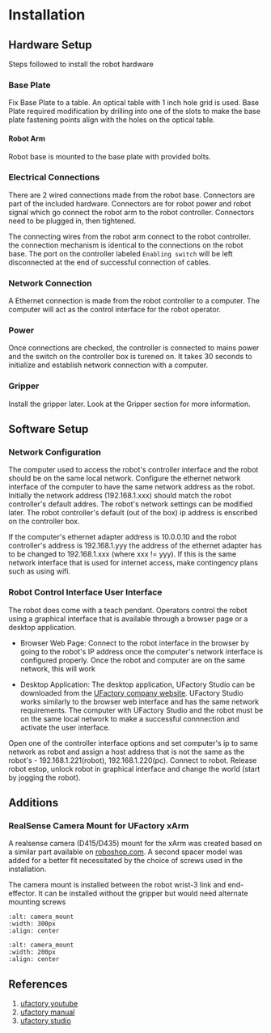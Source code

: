 # Installation

## Hardware Setup
Steps followed to install the robot hardware

### Base Plate
Fix Base Plate to a table. An optical table with 1 inch hole grid is used. Base Plate required modification by drilling into one of the slots to make the base plate fastening points align with the holes on the optical table.

#### Robot Arm
Robot base is mounted to the base plate with provided bolts.

### Electrical Connections
There are 2 wired connections made from the robot base. Connectors are part of the included hardware. Connectors are for robot power and robot signal which go connect the robot arm to the robot controller. Connectors need to be plugged in, then tightened.

The connecting wires from the robot arm connect to the robot controller. the connection mechanism is identical to the connections on the robot base. The port on the controller labeled `Enabling switch` will be left disconnected at the end of successful connection of cables.

### Network Connection
A Ethernet connection is made from the robot controller to a computer. The computer will act as the control interface for the robot operator.

### Power
Once connections are checked, the controller is connected to mains power and the switch on the controller box is turened on. It takes 30 seconds to initialize and establish network connection with a computer.

### Gripper
Install the gripper later. Look at the Gripper section for more information.

## Software Setup
### Network Configuration
The computer used to access the robot's controller interface and the robot should be on the same local network. Configure the ethernet network interface of the computer to have the same network address as the robot. Initially the network address (192.168.1.xxx) should match the robot controller's default addres. The robot's network settings can be modified later. The robot controller's default (out of the box) ip address is enscribed on the controller box.

If the computer's ethernet adapter address is 10.0.0.10 and the robot controller's address is 192.168.1.yyy the address of the ethernet adapter has to be changed to 192.168.1.xxx (where xxx != yyy). If this is the same network interface that is used for internet access, make contingency plans such as using wifi.


### Robot Control Interface User Interface
The robot does come with a teach pendant. Operators control the robot using a graphical interface that is available through a browser page or a desktop application. 

- Browser Web Page: Connect to the robot interface in the browser by going to the robot's IP address once the computer's network interface is configured properly. Once the robot and computer are on the same network, this will work

- Desktop Application: The desktop application, UFactory Studio can be downloaded from the [UFactory company website](https://www.ufactory.cc/ufactory-studio/). UFactory Studio works similarly to the browser web interface and has the same network requirements. The computer with UFactory Studio and the robot must be on the same local network to make a successful connnection and activate the user interface.


Open one of the controller interface options and set computer's ip to same network as robot and assign a host address that is not the same as the robot's - 192.168.1.221(robot), 192.168.1.220(pc). Connect to robot. Release robot estop, unlock robot in graphical interface and change the world (start by jogging the robot).

## Additions
### RealSense Camera Mount for UFactory xArm
A realsense camera (D415/D435) mount for the xArm was created based on a similar part available on [roboshop.com](https://www.robotshop.com/products/xarm-camera-stand?srsltid=AfmBOoqbglu1ij_PWWBNCHvKEo5VmnMxVN280AaUBCG3Z4snA3wFItxk). A second spacer model was added for a better fit necessitated by the choice of screws used in the installation.

The camera mount is installed between the robot wrist-3 link and end-effector. It can be installed without the gripper but would need alternate mounting screws

```{image} /resources/images/ufactory_realsense_camera_mount_v2.PNG
:alt: camera_mount
:width: 300px
:align: center
```
```{image} /resources/images/spacer.PNG
:alt: camera_mount
:width: 200px
:align: center
```

## References
1. [ufactory youtube](https://www.youtube.com/@ufactory8326)
2. [ufactory manual](https://www.ufactory.cc/wp-content/uploads/2023/05/xArm-User-Manual-V2.0.0.pdf)
3. [ufactory studio](https://www.ufactory.cc/ufactory-studio/)